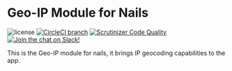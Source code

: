 # Geo-IP Module for Nails

![license](https://img.shields.io/badge/license-MIT-green.svg)
[![CircleCI branch](https://img.shields.io/circleci/project/github/nails/module-geo-ip.svg)](https://circleci.com/gh/nails/module-geo-ip)
[![Scrutinizer Code Quality](https://scrutinizer-ci.com/g/nails/module-geo-ip/badges/quality-score.png)](https://scrutinizer-ci.com/g/nails/module-geo-ip)
[![Join the chat on Slack!](https://now-examples-slackin-rayibnpwqe.now.sh/badge.svg)](https://nails-app.slack.com/shared_invite/MTg1NDcyNjI0ODcxLTE0OTUwMzA1NTYtYTZhZjc5YjExMQ)

This is the Geo-IP module for nails, it brings IP geocoding capabilities to the app.
